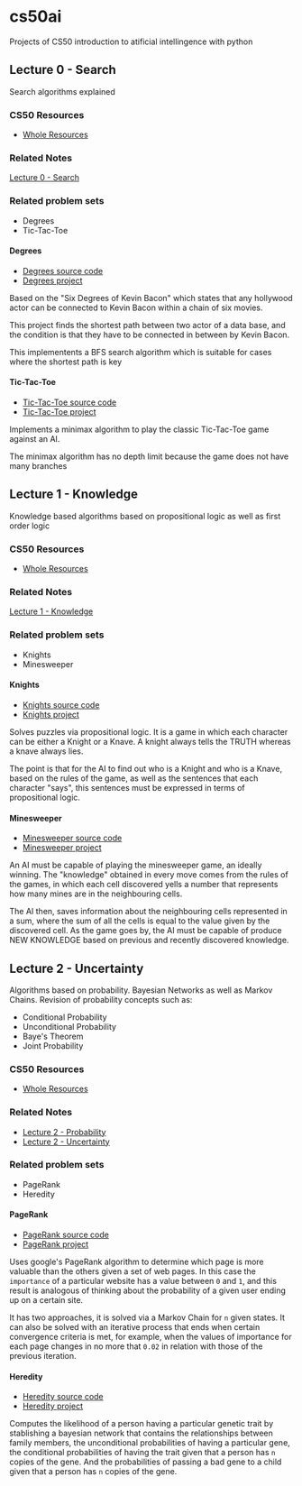 # cs50ai
Projects of CS50 introduction to atificial intellingence with python

## Lecture 0 - Search
Search algorithms explained

### CS50 Resources
- [Whole Resources](https://cs50.harvard.edu/ai/2020/weeks/0/)

### Related Notes
[Lecture 0 - Search](./lectures/lecture_0_search.md)

### Related problem sets
- Degrees
- Tic-Tac-Toe

#### Degrees
- [Degrees source code](./degrees)
- [Degrees project](https://cs50.harvard.edu/ai/2020/projects/0/degrees/)


Based on the "Six Degrees of Kevin Bacon" which states that any hollywood actor
can be connected to Kevin Bacon within a chain of six movies.

This project finds the shortest path between two actor of a data base, and the
condition is that they have to be connected in between by Kevin Bacon.

This implementents a BFS search algorithm which is suitable for cases where the
shortest path is key

#### Tic-Tac-Toe
- [Tic-Tac-Toe source code](./tictactoe)
- [Tic-Tac-Toe project](https://cs50.harvard.edu/ai/2020/projects/0/tictactoe/)


Implements a minimax algorithm to play the classic
Tic-Tac-Toe game against an AI.

The minimax algorithm has no depth limit because the game does not have many
branches


## Lecture 1 - Knowledge
Knowledge based algorithms based on propositional logic as well as first
order logic

### CS50 Resources
- [Whole Resources](https://cs50.harvard.edu/ai/2020/weeks/1/)

### Related Notes
[Lecture 1 - Knowledge](./lectures/lecture_1_knowledge.md)

### Related problem sets
- Knights
- Minesweeper

#### Knights
- [Knights source code](./knights)
- [Knights project](https://cs50.harvard.edu/ai/2020/projects/1/knights/)

Solves puzzles via propositional logic. It is a game in which each character
can be either a Knight or a Knave. A knight always tells the TRUTH whereas a
knave always lies.

The point is that for the AI to find out who is a Knight and who is a Knave,
based on the rules of the game, as well as the sentences that each character
"says", this sentences must be expressed in terms of propositional logic.

#### Minesweeper
- [Minesweeper source code](./minsweeper)
- [Minesweeper project](https://cs50.harvard.edu/ai/2020/projects/1/minesweeper/)

An AI must be capable of playing the minesweeper game, an ideally winning.
The "knowledge" obtained in every move comes from the rules of the games, in
which each cell discovered yells a number that represents how many mines are in
the neighbouring cells.

The AI then, saves information about the neighbouring cells represented in a
sum, where the sum of all the cells is equal to the value given by the
discovered cell. As the game goes by, the AI must be capable of produce NEW
KNOWLEDGE based on previous and recently discovered knowledge.


## Lecture 2 - Uncertainty
Algorithms based on probability. Bayesian Networks as well as Markov Chains.
Revision of probability concepts such as:
- Conditional Probability
- Unconditional Probability
- Baye's Theorem
- Joint Probability

### CS50 Resources
- [Whole Resources](https://cs50.harvard.edu/ai/2020/weeks/2/)

### Related Notes
- [Lecture 2 - Probability](./lectures/lecture_1_probability.md)
- [Lecture 2 - Uncertainty](./lectures/lecture_1_uncertainty.md)

### Related problem sets
- PageRank
- Heredity

#### PageRank
- [PageRank source code](./pagerank)
- [PageRank project](https://cs50.harvard.edu/ai/2020/projects/2/pagerank/)

Uses google's PageRank algorithm to determine which page is more valuable than
the others given a set of web pages. In this case the `importance` of a
particular website has a value between `0` and `1`, and this result is analogous of
thinking about the probability of a given user ending up on a certain site.

It has two approaches, it is solved via a Markov Chain for `n` given states. It
can also be solved with an iterative process that ends when certain convergence
criteria is met, for example, when the values of importance for each page
changes in no more that `0.02` in relation with those of the previous
iteration.

#### Heredity
- [Heredity source code](./heredity)
- [Heredity project](https://cs50.harvard.edu/ai/2020/projects/2/heredity/)

Computes the likelihood of a person having a particular genetic trait by
stablishing a bayesian network that contains the relationships between family
members, the unconditional probabilities of having a particular gene, the
conditional probabilities of having the trait given that a person has `n`
copies of the gene. And the probabilities of passing a bad gene to a child
given that a person has `n` copies of the gene.
